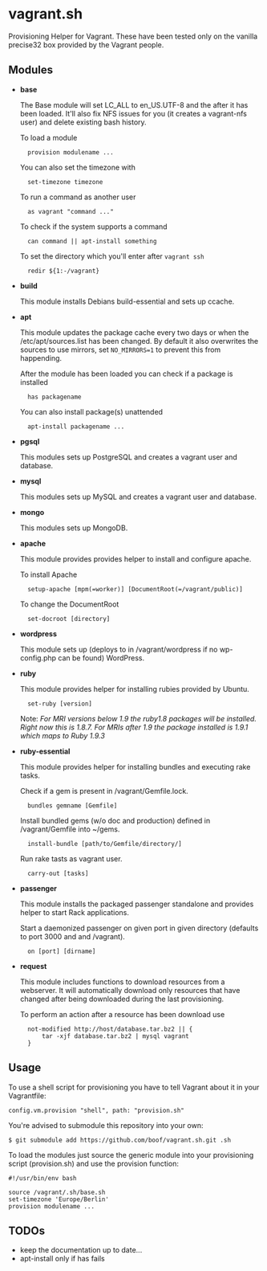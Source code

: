 vagrant.sh
==========

Provisioning Helper for Vagrant. These have been tested only on the vanilla precise32 box provided by the Vagrant people.

Modules
-------

- **base**

  The Base module will set LC\_ALL to en\_US.UTF-8 and the after it has been loaded.
  It'll also fix NFS issues for you (it creates a vagrant-nfs user) and delete existing bash history.

  To load a module

        provision modulename ...

  You can also set the timezone with

        set-timezone timezone

  To run a command as another user

        as vagrant "command ..."

  To check if the system supports a command

        can command || apt-install something

  To set the directory which you'll enter after `vagrant ssh`

        redir ${1:-/vagrant}

- **build**

  This module installs Debians build-essential and sets up ccache.

- **apt**

  This module updates the package cache every two days or when the /etc/apt/sources.list has been changed.
  By default it also overwrites the sources to use mirrors, set `NO_MIRRORS=1` to prevent this from happending.

  After the module has been loaded you can check if a package is installed

        has packagename

  You can also install package(s) unattended

        apt-install packagename ...

- **pgsql**

  This modules sets up PostgreSQL and creates a vagrant user and database.

- **mysql**

  This modules sets up MySQL and creates a vagrant user and database.

- **mongo**

  This modules sets up MongoDB.

- **apache**

  This module provides provides helper to install and configure apache.

  To install Apache

        setup-apache [mpm(=worker)] [DocumentRoot(=/vagrant/public)]

  To change the DocumentRoot

        set-docroot [directory]

- **wordpress**

  This module sets up (deploys to in /vagrant/wordpress if no wp-config.php can be found) WordPress.

- **ruby**

  This module provides helper for installing rubies provided by Ubuntu.

        set-ruby [version]

  Note: *For MRI versions below 1.9 the ruby1.8 packages will be installed. Right now this is 1.8.7. For MRIs after 1.9 the package installed is 1.9.1 which maps to Ruby 1.9.3*

- **ruby-essential**

  This module provides helper for installing bundles and executing rake tasks.

  Check if a gem is present in /vagrant/Gemfile.lock.

        bundles gemname [Gemfile]

  Install bundled gems (w/o doc and production) defined in /vagrant/Gemfile into ~/gems.

        install-bundle [path/to/Gemfile/directory/]

  Run rake tasts as vagrant user.

        carry-out [tasks]

- **passenger**

  This module installs the packaged passenger standalone and provides helper to start Rack applications.

  Start a daemonized passenger on given port in given directory (defaults to port 3000 and and /vagrant).

        on [port] [dirname]

- **request**

  This module includes functions to download resources from a webserver. It will automatically download only resources that have changed after being downloaded during the last provisioning.

  To perform an action after a resource has been download use

        not-modified http://host/database.tar.bz2 || {
            tar -xjf database.tar.bz2 | mysql vagrant
        }

Usage
-----

To use a shell script for provisioning you have to tell Vagrant about it in your Vagrantfile:

    config.vm.provision "shell", path: "provision.sh"

You're advised to submodule this repository into your own:

    $ git submodule add https://github.com/boof/vagrant.sh.git .sh

To load the modules just source the generic module into your provisioning script (provision.sh) and use the provision function:

    #!/usr/bin/env bash

    source /vagrant/.sh/base.sh
    set-timezone 'Europe/Berlin'
    provision modulename ...

TODOs
-----

- keep the documentation up to date...
- apt-install only if has fails
